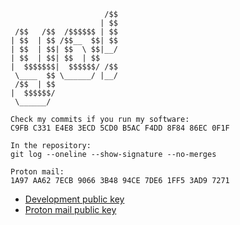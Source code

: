 ```
                     /$$
                    | $$
 /$$   /$$  /$$$$$$ | $$
| $$  | $$ /$$__  $$| $$
| $$  | $$| $$  \ $$|__/
| $$  | $$| $$  | $$    
|  $$$$$$$|  $$$$$$/ /$$
 \____  $$ \______/ |__/
 /$$  | $$              
|  $$$$$$/              
 \______/

Check my commits if you run my software:
C9FB C331 E4E8 3ECD 5CD0 B5AC F4DD 8F84 86EC 0F1F

In the repository:
git log --oneline --show-signature --no-merges

Proton mail:
1A97 AA62 7ECB 9066 3B48 94CE 7DE6 1FF5 3AD9 7271
```
- [Development public key](./publickey.robnetzke@gmail.asc)
- [Proton mail public key](./publickey.rustaceanrob@protonmail.com.asc)
